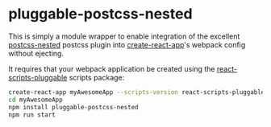 # pluggable-postcss-nested

This is simply a module wrapper to enable integration of the excellent
[postcss-nested](https://github.com/postcss/postcss-nested) postcss plugin into
[create-react-app](https://github.com/facebookincubator/create-react-app)'s
webpack config without ejecting.

It requires that your webpack application be created using the
[react-scripts-pluggable](https://www.npmjs.com/package/react-scripts-pluggable)
scripts package:
```bash
create-react-app myAwesomeApp --scripts-version react-scripts-pluggable
cd myAwesomeApp
npm install pluggable-postcss-nested
npm run start
```
